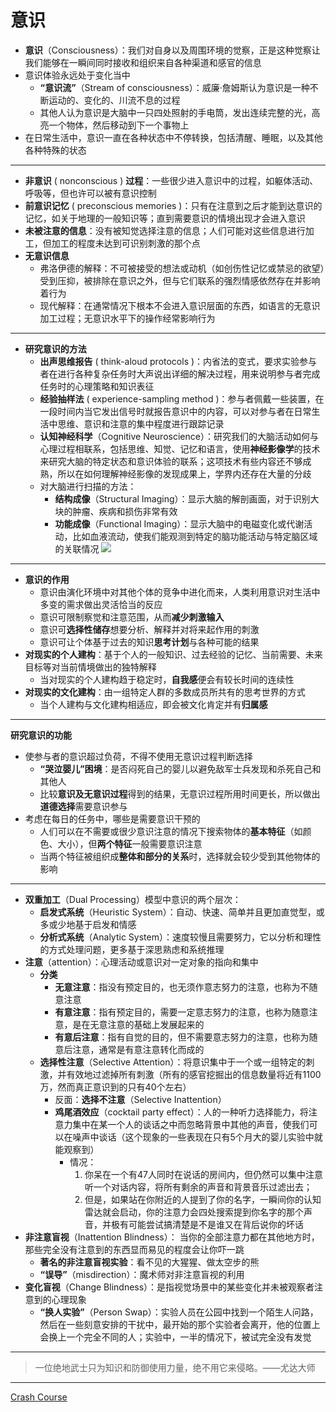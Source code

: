 # 意识
* **意识**（Consciousness）：我们对自身以及周围环境的觉察，正是这种觉察让我们能够在一瞬间同时接收和组织来自各种渠道和感官的信息
* 意识体验永远处于变化当中
   * **“意识流”**（Stream of consciousness）：威廉·詹姆斯认为意识是一种不断运动的、变化的、川流不息的过程
   * 其他人认为意识是大脑中一只四处照射的手电筒，发出连续完整的光，高亮一个物体，然后移动到下一个事物上
* 在日常生活中，意识一直在各种状态中不停转换，包括清醒、睡眠，以及其他各种特殊的状态

---
* **非意识** ( nonconscious ) **过程**：一些很少进入意识中的过程，如躯体活动、呼吸等，但也许可以被有意识控制
* **前意识记忆** ( preconscious memories )：只有在注意到之后才能到达意识的记忆，如关于地理的一般知识等；直到需要意识的情境出现才会进入意识
* **未被注意的信息**：没有被知觉选择注意的信息；人们可能对这些信息进行加工，但加工的程度未达到可识别刺激的那个点
* **无意识信息**
  * 弗洛伊德的解释：不可被接受的想法或动机（如创伤性记忆或禁忌的欲望）受到压抑，被排除在意识之外，但与它们联系的强烈情感依然存在并影响着行为
  * 现代解释：在通常情况下根本不会进入意识层面的东西，如语言的无意识加工过程；无意识水平下的操作经常影响行为
---
* **研究意识的方法**
  * **出声思维报告** ( think-aloud protocols )：内省法的变式，要求实验参与者在进行各种复杂任务时大声说出详细的解决过程，用来说明参与者完成任务时的心理策略和知识表征
  * **经验抽样法** ( experience-sampling method )：参与者佩戴一些装置，在一段时间内当它发出信号时就报告意识中的内容，可以对参与者在日常生活中思维、意识和注意的集中程度进行跟踪记录
  * **认知神经科学**（Cognitive Neuroscience）：研究我们的大脑活动如何与心理过程相联系，包括思维、知觉、记忆和语言，使用**神经影像学**的技术来研究大脑的特定状态和意识体验的联系；这项技术有些内容还不够成熟，所以在如何理解神经影像的发现成果上，学界内还存在大量的分歧
  * 对大脑进行扫描的方法：
     * **结构成像**（Structural Imaging）：显示大脑的解剖画面，对于识别大块的肿瘤、疾病和损伤非常有效
     * **功能成像**（Functional Imaging）：显示大脑中的电磁变化或代谢活动，比如血液流动，使我们能观测到特定的脑功能活动与特定脑区域的关联情况
![](images/FunctionalImaging.png)
---
* **意识的作用**
  * 意识由演化环境中对其他个体的竞争中进化而来，人类利用意识对生活中多变的需求做出灵活恰当的反应
  * 意识可限制察觉和注意范围，从而**减少刺激输入**
  * 意识可**选择性储存**想要分析、解释并对将来起作用的刺激
  * 意识可让个体基于过去的知识**思考计划**与各种可能的结果
* **对现实的个人建构**：基于个人的一般知识、过去经验的记忆、当前需要、未来目标等对当前情境做出的独特解释
  * 当对现实的个人建构趋于稳定时，**自我感**便会有较长时间的连续性
* **对现实的文化建构**：由一组特定人群的多数成员所共有的思考世界的方式
  * 当个人建构与文化建构相适应，即会被文化肯定并有**归属感**
---
**研究意识的功能**
* 使参与者的意识超过负荷，不得不使用无意识过程判断选择
  * **“哭泣婴儿”困境**：是否闷死自己的婴儿以避免敌军士兵发现和杀死自己和其他人
  * 比较**意识及无意识过程**得到的结果，无意识过程所用时间更长，所以做出**道德选择**需要意识参与
* 考虑在每日的任务中，哪些是需要意识干预的
  * 人们可以在不需要或很少意识注意的情况下搜索物体的**基本特征**（如颜色、大小），但**两个特征**一般需要意识注意 
  * 当两个特征被组织成**整体和部分的关系**时，选择就会较少受到其他物体的影响
---
* **双重加工**（Dual Processing）模型中意识的两个层次：
  * **启发式系统**（Heuristic System）：自动、快速、简单并且更加直觉型，或多或少地基于启发和情感
  * **分析式系统**（Analytic System）：速度较慢且需要努力，它以分析和理性的方式处理问题，更多基于深思熟虑和系统推理
* **注意**（attention）：心理活动或意识对一定对象的指向和集中
  * **分类**
    * **无意注意**：指没有预定目的，也无须作意志努力的注意，也称为不随意注意
    * **有意注意**：指有预定目的，需要一定意志努力的注意，也称为随意注意，是在无意注意的基础上发展起来的
    * **有意后注意**：指有自觉的目的，但不需要意志努力的注意，也称为随意后注意，通常是有意注意转化而成的
  * **选择性注意**（Selective Attention）：将意识集中于一个或一组特定的刺激，并有效地过滤掉所有刺激（所有的感官挖掘出的信息数量将近有1100万，然而真正意识到的只有40个左右）
    * 反面：**选择不注意**（Selective Inattention）
    * **鸡尾酒效应**（cocktail party effect）：人的一种听力选择能力，将注意力集中在某一个人的谈话之中而忽略背景中其他的声音，使我们可以在噪声中谈话（这个现象的一些表现在只有5个月大的婴儿实验中就能观察到）
      * 情况：
        1. 你呆在一个有47人同时在说话的房间内，但仍然可以集中注意听一个对话内容，将所有剩余的声音和背景音乐过滤出去；
        2. 但是，如果站在你附近的人提到了你的名字，一瞬间你的认知雷达就会启动，你的注意力会四处搜索提到你名字的那个声音，并极有可能尝试搞清楚是不是谁又在背后说你的坏话
* **非注意盲视**（Inattention Blindness）： 当你的全部注意力都在其他地方时，那些完全没有注意到的东西显而易见的程度会让你吓一跳
  * **著名的非注意盲视实验**：看不见的大猩猩、做太空步的熊
  * **“误导”**（misdirection）：魔术师对非注意盲视的利用
* **变化盲视**（Change Blindness）：是指视觉场景中的某些变化并未被观察者注意到的心理现象
  * **“换人实验”**（Person Swap）：实验人员在公园中找到一个陌生人问路，然后在一些刻意安排的干扰中，最开始的那个实验者会离开，他的位置上会换上一个完全不同的人；实验中，一半的情况下，被试完全没有发觉
---
>一位绝地武士只为知识和防御使用力量，绝不用它来侵略。——尤达大师
---
[Crash Course](https://www.bilibili.com/video/BV1Ax411N75Q?p=9)